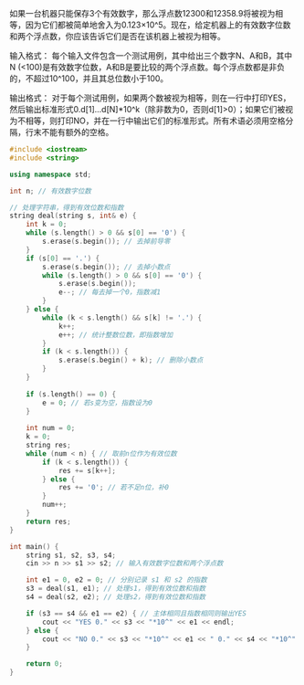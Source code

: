
如果一台机器只能保存3个有效数字，那么浮点数12300和12358.9将被视为相等，因为它们都被简单地舍入为0.123×10^5。现在，给定机器上的有效数字位数和两个浮点数，你应该告诉它们是否在该机器上被视为相等。

输入格式：
每个输入文件包含一个测试用例，其中给出三个数字N、A和B，其中N (<100)是有效数字位数，A和B是要比较的两个浮点数。每个浮点数都是非负的，不超过10^100，并且其总位数小于100。

输出格式：
对于每个测试用例，如果两个数被视为相等，则在一行中打印YES，然后输出标准形式0.d[1]...d[N]*10^k（除非数为0，否则d[1]>0）；如果它们被视为不相等，则打印NO，并在一行中输出它们的标准形式。所有术语必须用空格分隔，行末不能有额外的空格。

```c++
#include <iostream>
#include <string>

using namespace std;

int n; // 有效数字位数

// 处理字符串，得到有效位数和指数
string deal(string s, int& e) {
    int k = 0;
    while (s.length() > 0 && s[0] == '0') {
        s.erase(s.begin()); // 去掉前导零
    }
    if (s[0] == '.') {
        s.erase(s.begin()); // 去掉小数点
        while (s.length() > 0 && s[0] == '0') {
            s.erase(s.begin());
            e--; // 每去掉一个0，指数减1
        }
    } else {
        while (k < s.length() && s[k] != '.') {
            k++;
            e++; // 统计整数位数，即指数增加
        }
        if (k < s.length()) {
            s.erase(s.begin() + k); // 删除小数点
        }
    }
    
    if (s.length() == 0) {
        e = 0; // 若s变为空，指数设为0
    }
    
    int num = 0;
    k = 0;
    string res;
    while (num < n) { // 取前n位作为有效位数
        if (k < s.length()) {
            res += s[k++];
        } else {
            res += '0'; // 若不足n位，补0
        }
        num++;    
    }
    return res;
}

int main() {
    string s1, s2, s3, s4;
    cin >> n >> s1 >> s2; // 输入有效数字位数和两个浮点数

    int e1 = 0, e2 = 0; // 分别记录 s1 和 s2 的指数
    s3 = deal(s1, e1); // 处理s1，得到有效位数和指数
    s4 = deal(s2, e2); // 处理s2，得到有效位数和指数

    if (s3 == s4 && e1 == e2) { // 主体相同且指数相同则输出YES
        cout << "YES 0." << s3 << "*10^" << e1 << endl;
    } else {
        cout << "NO 0." << s3 << "*10^" << e1 << " 0." << s4 << "*10^" << e2 << endl; // 否则输出NO和两个浮点数的标准形式
    }

    return 0;
}
```

